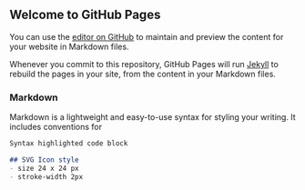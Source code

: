 ## Welcome to GitHub Pages

You can use the [editor on GitHub](https://github.com/molybo/skenaariopeli/edit/master/README.md) to maintain and preview the content for your website in Markdown files.

Whenever you commit to this repository, GitHub Pages will run [Jekyll](https://jekyllrb.com/) to rebuild the pages in your site, from the content in your Markdown files.

### Markdown

Markdown is a lightweight and easy-to-use syntax for styling your writing. It includes conventions for

```markdown
Syntax highlighted code block

## SVG Icon style
- size 24 x 24 px
- stroke-width 2px
